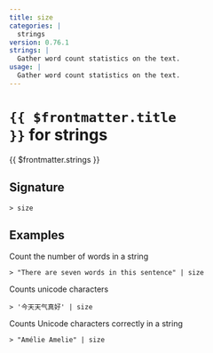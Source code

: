 ```yaml
---
title: size
categories: |
  strings
version: 0.76.1
strings: |
  Gather word count statistics on the text.
usage: |
  Gather word count statistics on the text.
---
```


# <code>{{ $frontmatter.title }}</code> for strings

<div class='command-title'>{{ $frontmatter.strings }}</div>

## Signature

```> size ```

## Examples

Count the number of words in a string
```shell
> "There are seven words in this sentence" | size
```

Counts unicode characters
```shell
> '今天天气真好' | size
```

Counts Unicode characters correctly in a string
```shell
> "Amélie Amelie" | size
```
